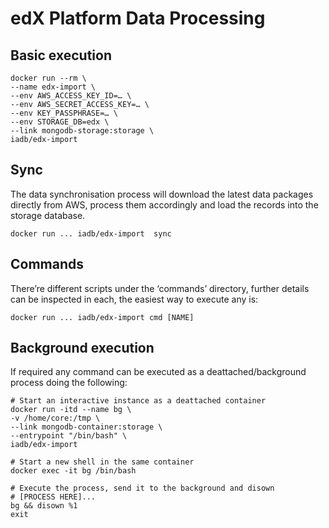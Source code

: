 # edX Platform Data Processing

## Basic execution
```shell
docker run --rm \
--name edx-import \
--env AWS_ACCESS_KEY_ID=… \
--env AWS_SECRET_ACCESS_KEY=… \
--env KEY_PASSPHRASE=… \
--env STORAGE_DB=edx \
--link mongodb-storage:storage \
iadb/edx-import
```

## Sync
The data synchronisation process will download the latest data packages directly from AWS, process them accordingly and load the records into the storage database.

```shell
docker run ... iadb/edx-import  sync
```

## Commands
There’re different scripts under the ‘commands’ directory, further details can be inspected in each, the easiest way to execute any is:

```shell
docker run ... iadb/edx-import cmd [NAME]
```

## Background execution
If required any command can be executed as a deattached/background process doing the following:

```shell
# Start an interactive instance as a deattached container
docker run -itd --name bg \
-v /home/core:/tmp \
--link mongodb-container:storage \
--entrypoint "/bin/bash" \
iadb/edx-import

# Start a new shell in the same container
docker exec -it bg /bin/bash

# Execute the process, send it to the background and disown
# [PROCESS HERE]...
bg && disown %1
exit
```

